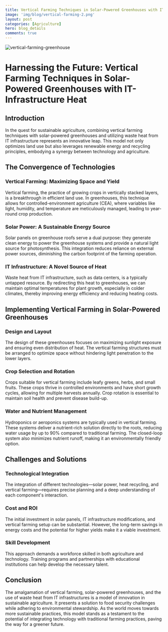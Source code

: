 ```yaml
---
title: Vertical Farming Techniques in Solar-Powered Greenhouses with IT-Infrastructure Heat
image: 'img/blog/vertical-farming-2.png'
layout: post
categories: [Agriculture]
hero: blog_details
comments: true
---
```


![vertical-farming-greenhouse](https://github.com/AxalNetwork/website/assets/55703540/cee3e9c7-c449-45ad-aebd-28698f6f521b)

# Harnessing the Future: Vertical Farming Techniques in Solar-Powered Greenhouses with IT-Infrastructure Heat

## Introduction

In the quest for sustainable agriculture, combining vertical farming techniques with solar-powered greenhouses and utilizing waste heat from IT infrastructure represents an innovative leap. This model not only optimizes land use but also leverages renewable energy and recycling principles, embodying a synergy between technology and agriculture.

## The Convergence of Technologies

### Vertical Farming: Maximizing Space and Yield

Vertical farming, the practice of growing crops in vertically stacked layers, is a breakthrough in efficient land use. In greenhouses, this technique allows for controlled-environment agriculture (CEA), where variables like light, humidity, and temperature are meticulously managed, leading to year-round crop production.

### Solar Power: A Sustainable Energy Source

Solar panels on greenhouse roofs serve a dual purpose: they generate clean energy to power the greenhouse systems and provide a natural light source for photosynthesis. This integration reduces reliance on external power sources, diminishing the carbon footprint of the farming operation.

### IT Infrastructure: A Novel Source of Heat

Waste heat from IT infrastructure, such as data centers, is a typically untapped resource. By redirecting this heat to greenhouses, we can maintain optimal temperatures for plant growth, especially in colder climates, thereby improving energy efficiency and reducing heating costs.

## Implementing Vertical Farming in Solar-Powered Greenhouses

### Design and Layout

The design of these greenhouses focuses on maximizing sunlight exposure and ensuring even distribution of heat. The vertical farming structures must be arranged to optimize space without hindering light penetration to the lower layers.

### Crop Selection and Rotation

Crops suitable for vertical farming include leafy greens, herbs, and small fruits. These crops thrive in controlled environments and have short growth cycles, allowing for multiple harvests annually. Crop rotation is essential to maintain soil health and prevent disease build-up.

### Water and Nutrient Management

Hydroponics or aeroponics systems are typically used in vertical farming. These systems deliver a nutrient-rich solution directly to the roots, reducing water usage by up to 90% compared to traditional farming. The closed-loop system also minimizes nutrient runoff, making it an environmentally friendly option.

## Challenges and Solutions

### Technological Integration

The integration of different technologies—solar power, heat recycling, and vertical farming—requires precise planning and a deep understanding of each component's interaction.

### Cost and ROI

The initial investment in solar panels, IT infrastructure modifications, and vertical farming setup can be substantial. However, the long-term savings in energy costs and the potential for higher yields make it a viable investment.

### Skill Development

This approach demands a workforce skilled in both agriculture and technology. Training programs and partnerships with educational institutions can help develop the necessary talent.

## Conclusion

The amalgamation of vertical farming, solar-powered greenhouses, and the use of waste heat from IT infrastructures is a model of innovation in sustainable agriculture. It presents a solution to food security challenges while adhering to environmental stewardship. As the world moves towards more sustainable practices, this model stands as a testament to the potential of integrating technology with traditional farming practices, paving the way for a greener future.

